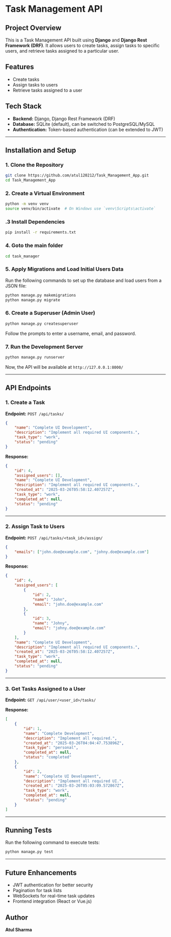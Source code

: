 # Task Management API

## Project Overview
This is a Task Management API built using **Django** and **Django Rest Framework (DRF)**. It allows users to create tasks, assign tasks to specific users, and retrieve tasks assigned to a particular user.

## Features
- Create tasks
- Assign tasks to users
- Retrieve tasks assigned to a user

## Tech Stack
- **Backend:** Django, Django Rest Framework (DRF)
- **Database:** SQLite (default), can be switched to PostgreSQL/MySQL
- **Authentication:** Token-based authentication (can be extended to JWT)

---

## Installation and Setup

### 1. Clone the Repository
```bash
git clone https://github.com/atul120212/Task_Management_App.git
cd Task_Management_App
```

### 2. Create a Virtual Environment
```bash
python -m venv venv
source venv/bin/activate  # On Windows use `venv\Scripts\activate`
```

### .3 Install Dependencies
```bash
pip install -r requirements.txt
```

### 4. Goto the main folder
```bash
cd task_manager
```

### 5. Apply Migrations and Load Initial Users Data

Run the following commands to set up the database and load users from a JSON file:

```bash
python manage.py makemigrations
python manage.py migrate
```

### 6. Create a Superuser (Admin User)
```bash
python manage.py createsuperuser
```
Follow the prompts to enter a username, email, and password.

### 7. Run the Development Server
```bash
python manage.py runserver
```

Now, the API will be available at `http://127.0.0.1:8000/`

---

## API Endpoints

### 1. Create a Task
**Endpoint:** `POST /api/tasks/`
```json
{
    "name": "Complete UI Development",
    "description": "Implement all required UI components.",
    "task_type": "work",
    "status": "pending"
}
```

**Response:**
```json
{
    "id": 4,
    "assigned_users": [],
    "name": "Complete UI Development",
    "description": "Implement all required UI components.",
    "created_at": "2025-03-26T05:58:12.407257Z",
    "task_type": "work",
    "completed_at": null,
    "status": "pending"
}
```

---

### 2. Assign Task to Users
**Endpoint:** `POST /api/tasks/<task_id>/assign/`
```json
{
    "emails": ["john.doe@example.com", "johny.doe@example.com"]
}
```

**Response:**
```json
{
    "id": 4,
    "assigned_users": [
        {
            "id": 2,
            "name": "John",
            "email": "john.doe@example.com"
        },
        {
            "id": 3,
            "name": "Johny",
            "email": "johny.doe@example.com"
        }
    ],
    "name": "Complete UI Development",
    "description": "Implement all required UI components.",
    "created_at": "2025-03-26T05:58:12.407257Z",
    "task_type": "work",
    "completed_at": null,
    "status": "pending"
}
```

---

### 3. Get Tasks Assigned to a User
**Endpoint:** `GET /api/user/<user_id>/tasks/`

**Response:**
```json
[
    {
        "id": 1,
        "name": "Complete Development",
        "description": "Implement all required.",
        "created_at": "2025-03-26T04:04:47.753896Z",
        "task_type": "personal",
        "completed_at": null,
        "status": "completed"
    },
    {
        "id": 2,
        "name": "Complete UI Development",
        "description": "Implement all required UI.",
        "created_at": "2025-03-26T05:03:09.572867Z",
        "task_type": "work",
        "completed_at": null,
        "status": "pending"
    }
]
```

---

## Running Tests
Run the following command to execute tests:
```bash
python manage.py test
```

---

## Future Enhancements
- JWT authentication for better security
- Pagination for task lists
- WebSockets for real-time task updates
- Frontend integration (React or Vue.js)

## Author
**Atul Sharma**

